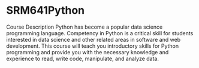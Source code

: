 # SRM641Python

Course Description
Python has become a popular data science programming language. Competency in Python is a critical skill for students interested in data science and other related areas in software and web development. This course will teach you introductory skills for Python programming and provide you with the necessary knowledge and experience to read, write code, manipulate, and analyze data.

